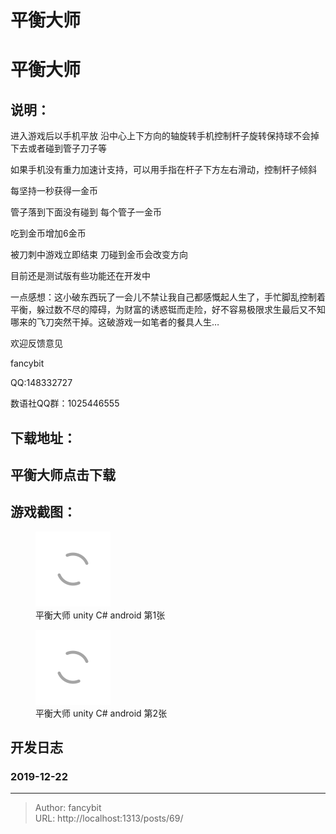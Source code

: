 # 平衡大师

<div class="header"><h1 class="single-title animate__animated animate__pulse animate__faster">平衡大师</h1></div>

<div class="content" id="content"><h2 id="说明">说明：</h2><p>进入游戏后以手机平放 沿中心上下方向的轴旋转手机控制杆子旋转保持球不会掉下去或者碰到管子刀子等</p><p>如果手机没有重力加速计支持，可以用手指在杆子下方左右滑动，控制杆子倾斜</p><p>每坚持一秒获得一金币</p><p>管子落到下面没有碰到 每个管子一金币</p><p>吃到金币增加6金币</p><p>被刀刺中游戏立即结束 刀碰到金币会改变方向</p><p>目前还是测试版有些功能还在开发中</p><p>一点感想：这小破东西玩了一会儿不禁让我自己都感慨起人生了，手忙脚乱控制着平衡，躲过数不尽的障碍，为财富的诱惑铤而走险，好不容易极限求生最后又不知哪来的飞刀突然干掉。这破游戏一如笔者的餐具人生…</p><p>欢迎反馈意见</p><p>fancybit</p><p>QQ:148332727</p><p>数语社QQ群：1025446555</p><h2 id="下载地址">下载地址：</h2><h2 id="a-hrefhttpspubfancybittopballance_masterballancemasterapkk2-target_self-titlepubfancybittop-textvalue平衡大师点击下载-relnoopener-target_blank--relnofollow-平衡大师点击下载a"><!-- raw HTML omitted -->平衡大师点击下载<!-- raw HTML omitted --></h2><h2 id="游戏截图">游戏截图：</h2><p></p><figure><a class="lightgallery" href="https://www.fancybit.top/zb_users/upload/2019/12/201912221576992476101467.png" data-thumbnail="https://www.fancybit.top/zb_users/upload/2019/12/201912221576992476101467.png" data-sub-html="<h2>平衡大师  unity C# android 第1张</h2><p>平衡大师  unity C# android 第1张</p>"><img class="lazyload" src="/svg/loading.min.svg" data-src="https://www.fancybit.top/zb_users/upload/2019/12/201912221576992476101467.png" data-srcset="https://www.fancybit.top/zb_users/upload/2019/12/201912221576992476101467.png, https://www.fancybit.top/zb_users/upload/2019/12/201912221576992476101467.png 1.5x, https://www.fancybit.top/zb_users/upload/2019/12/201912221576992476101467.png 2x" data-sizes="auto" alt="平衡大师  unity C# android 第1张" title="平衡大师  unity C# android 第1张"></a><figcaption class="image-caption">平衡大师 unity C# android 第1张</figcaption></figure><figure><a class="lightgallery" href="https://www.fancybit.top/zb_users/upload/2019/12/201912221576992537244391.png" data-thumbnail="https://www.fancybit.top/zb_users/upload/2019/12/201912221576992537244391.png" data-sub-html="<h2>平衡大师  unity C# android 第2张</h2><p>平衡大师  unity C# android 第2张</p>"><img class="lazyload" src="/svg/loading.min.svg" data-src="https://www.fancybit.top/zb_users/upload/2019/12/201912221576992537244391.png" data-srcset="https://www.fancybit.top/zb_users/upload/2019/12/201912221576992537244391.png, https://www.fancybit.top/zb_users/upload/2019/12/201912221576992537244391.png 1.5x, https://www.fancybit.top/zb_users/upload/2019/12/201912221576992537244391.png 2x" data-sizes="auto" alt="平衡大师  unity C# android 第2张" title="平衡大师  unity C# android 第2张"></a><figcaption class="image-caption">平衡大师 unity C# android 第2张</figcaption></figure><p></p><h2 id="开发日志">开发日志</h2><h3 id="2019-12-22">2019-12-22</h3><!-- raw HTML omitted --><!-- raw HTML omitted --><!-- raw HTML omitted --><!-- raw HTML omitted --><!-- raw HTML omitted --><!-- raw HTML omitted --><!-- raw HTML omitted --><!-- raw HTML omitted --><!-- raw HTML omitted --><!-- raw HTML omitted --><!-- raw HTML omitted --><!-- raw HTML omitted --></div>



---

> Author: fancybit  
> URL: http://localhost:1313/posts/69/  

